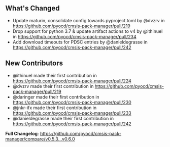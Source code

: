 ## What's Changed

* Update maturin, consolidate config towards pyproject.toml by @dvzrv in https://github.com/pyocd/cmsis-pack-manager/pull/219
* Drop support for python 3.7 & update artifact actions to v4 by @ithinuel in https://github.com/pyocd/cmsis-pack-manager/pull/234
* Add download timeouts for PDSC entries by @danieldegrasse in https://github.com/pyocd/cmsis-pack-manager/pull/242

## New Contributors

* @ithinuel made their first contribution in https://github.com/pyocd/cmsis-pack-manager/pull/224
* @dvzrv made their first contribution in https://github.com/pyocd/cmsis-pack-manager/pull/219
* @daringer made their first contribution in https://github.com/pyocd/cmsis-pack-manager/pull/230
* @jnkr-ifx made their first contribution in https://github.com/pyocd/cmsis-pack-manager/pull/233
* @danieldegrasse made their first contribution in https://github.com/pyocd/cmsis-pack-manager/pull/242

**Full Changelog**: https://github.com/pyocd/cmsis-pack-manager/compare/v0.5.3...v0.6.0

